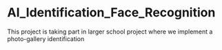 # AI_Identification_Face_Recognition
 This project is taking part in larger school project where we implement a photo-gallery identification

